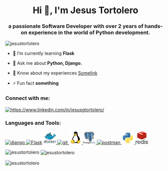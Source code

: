 <h1 align="center">Hi 👋, I'm Jesus Tortolero</h1>
<h3 align="center">a passionate Software Developer with over 2 years of hands-on experience in the world of Python development.</h3>

<p align="left"> <img src="https://komarev.com/ghpvc/?username=jesustortolero&label=Profile%20views&color=0e75b6&style=flat" alt="jesustortolero" /> </p>

- 🌱 I’m currently learning **Flask**

- 💬 Ask me about **Python, Django.**

- 📄 Know about my experiences [Somelink](Somelink)

- ⚡ Fun fact **something**

<h3 align="left">Connect with me:</h3>
<p align="left">
<a href="https://linkedin.com/in/jesusgtortolero/" target="blank"><img align="center" src="https://raw.githubusercontent.com/rahuldkjain/github-profile-readme-generator/master/src/images/icons/Social/linked-in-alt.svg" alt="https://www.linkedin.com/in/jesusgtortolero/" height="30" width="40" /></a>
</p>

<h3 align="left">Languages and Tools:</h3>
<p align="left"> <a href="https://www.djangoproject.com/" target="_blank" rel="noreferrer"> <img src="https://cdn.worldvectorlogo.com/logos/django.svg" alt="django" width="40" height="40"/> </a> <a href="https://flask.palletsprojects.com/" target="_blank" rel="noreferrer"><img src="https://cdn.worldvectorlogo.com/logos/flask.svg" alt="Flask" width="40" height="40"/></a>
 <a href="https://www.docker.com/" target="_blank" rel="noreferrer"> <img src="https://raw.githubusercontent.com/devicons/devicon/master/icons/docker/docker-original-wordmark.svg" alt="docker" width="40" height="40"/> </a> <a href="https://git-scm.com/" target="_blank" rel="noreferrer"> <img src="https://www.vectorlogo.zone/logos/git-scm/git-scm-icon.svg" alt="git" width="40" height="40"/> </a> <a href="https://www.linux.org/" target="_blank" rel="noreferrer"> <img src="https://raw.githubusercontent.com/devicons/devicon/master/icons/linux/linux-original.svg" alt="linux" width="40" height="40"/> </a> <a href="https://www.postgresql.org" target="_blank" rel="noreferrer"> <img src="https://raw.githubusercontent.com/devicons/devicon/master/icons/postgresql/postgresql-original-wordmark.svg" alt="postgresql" width="40" height="40"/> </a> <a href="https://postman.com" target="_blank" rel="noreferrer"> <img src="https://www.vectorlogo.zone/logos/getpostman/getpostman-icon.svg" alt="postman" width="40" height="40"/> </a> <a href="https://www.python.org" target="_blank" rel="noreferrer"> <img src="https://raw.githubusercontent.com/devicons/devicon/master/icons/python/python-original.svg" alt="python" width="40" height="40"/> </a> <a href="https://redis.io" target="_blank" rel="noreferrer"> <img src="https://raw.githubusercontent.com/devicons/devicon/master/icons/redis/redis-original-wordmark.svg" alt="redis" width="40" height="40"/> </a> </p>

<p><img align="left" src="https://github-readme-stats.vercel.app/api/top-langs?username=jesustortolero&show_icons=true&locale=en&layout=compact" alt="jesustortolero" /></p>

<p>&nbsp;<img align="center" src="https://github-readme-stats.vercel.app/api?username=jesustortolero&show_icons=true&locale=en" alt="jesustortolero" /></p>

<p><img align="center" src="https://github-readme-streak-stats.herokuapp.com/?user=jesustortolero&" alt="jesustortolero" /></p>
